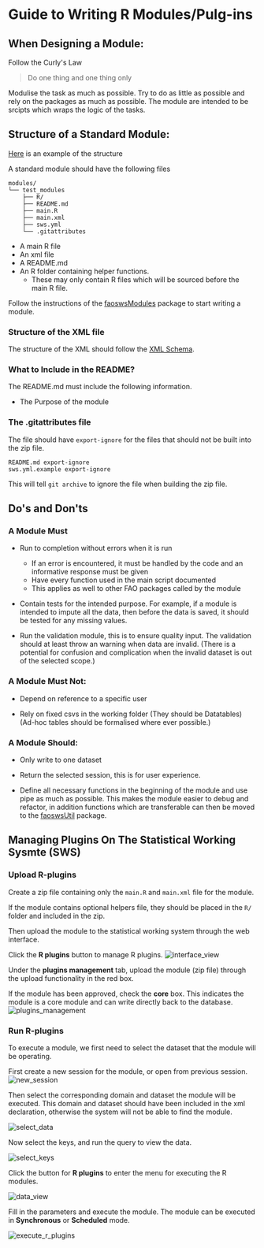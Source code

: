 # Guide to Writing R Modules/Pulg-ins

## When Designing a Module:

Follow the Curly's Law

>  Do one thing and one thing only

Modulise the task as much as possible.  Try to do as little as
possible and rely on the packages as much as possible. The module are
intended to be srcipts which wraps the logic of the tasks.


## Structure of a Standard Module:

[Here](https://github.com/SWS-Methodology/Standards/tree/master/modules/hello_world) is an example of the structure

A standard module should have the following files
```
modules/
└── test_modules
    ├── R/
    ├── README.md
    ├── main.R
    ├── main.xml
    ├── sws.yml
    └── .gitattributes
```

* A main R file
* An xml file
* A README.md
* An R folder containing helper functions.
  * These may only contain R files which will be sourced before the main R file.

Follow the instructions of the
[faoswsModules](https://github.com/SWS-Methodology/faoswsModules) package to
start writing a module.


### Structure of the XML file

The structure of the XML should follow the [XML
Schema](https://workspace.fao.org/tc/sws/userspace/Shared%20Documents/R%20Development/rScript.xsd).

### What to Include in the README? 

The README.md must include the following information.

* The Purpose of the module

### The .gitattributes file

The file should have `export-ignore` for the files that should not be built into
the zip file.

```
README.md export-ignore
sws.yml.example export-ignore
```

This will tell `git archive` to ignore the file when building the zip file.


## Do's and Don'ts

### A Module Must

* Run to completion without errors when it is run
  * If an error is encountered, it must be handled by the code and an informative response must be given
  * Have every function used in the main script documented
  * This applies as well to other FAO packages called by the module

* Contain tests for the intended purpose. For example, if a module is
  intended to impute all the data, then before the data is saved, it
  should be tested for any missing values.

* Run the validation module, this is to ensure quality input. The
  validation should at least throw an warning when data are
  invalid. (There is a potential for confusion and complication when
  the invalid dataset is out of the selected scope.)
 

### A Module Must Not:

* Depend on reference to a specific user

* Rely on fixed csvs in the working folder (They should be Datatables)
  (Ad-hoc tables should be formalised where ever possible.)
 

### A Module Should:


* Only write to one dataset
* Return the selected session, this is for user experience.

* Define all necessary functions in the beginning of the module and
  use pipe as much as possible. This makes the module easier to debug
  and refactor, in addition functions which are transferable can then
  be moved to the
  [faoswsUtil](https://github.com/SWS-Methodology/faoswsUtil) package.
 

## Managing Plugins On The Statistical Working Sysmte (SWS)

### Upload R-plugins

Create a zip file containing only the `main.R` and `main.xml` file for the
module.

If the module contains optional helpers file, they should be placed in the `R/`
folder and included in the zip.

Then upload the module to the statistical working system through the web
interface.

Click the **R plugins** button to manage R plugins.
![interface_view](https://cloud.githubusercontent.com/assets/1054320/15273000/8746a4a0-1a8b-11e6-8e09-3e525de7dd37.png)

Under the **plugins management** tab, upload the module (zip file) through the
upload functionality in the red box.

If the module has been approved, check the **core** box. This indicates the
module is a core module and can write directly back to the database.
![plugins_management](https://cloud.githubusercontent.com/assets/1054320/15273008/bc77a1ec-1a8b-11e6-806d-dfc5ca924dc7.png)


### Run R-plugins

To execute a module, we first need to select the dataset that the module will be
operating.

First create a new session for the module, or open from previous session.
![new_session](https://cloud.githubusercontent.com/assets/1054320/15273094/352580b6-1a8f-11e6-810c-6e4680dcf1a2.png)


Then select the corresponding domain and dataset the module will be executed.
This domain and dataset should have been included in the xml declaration,
otherwise the system will not be able to find the module.

![select_data](https://cloud.githubusercontent.com/assets/1054320/15273096/6695d510-1a8f-11e6-9862-f9ab908bcdc7.png)

Now select the keys, and run the query to view the data.

![select_keys](https://cloud.githubusercontent.com/assets/1054320/15273101/96afb39c-1a8f-11e6-9da1-06b5660f109a.png)

Click the button for **R plugins** to enter the menu for executing the R
modules.

![data_view](https://cloud.githubusercontent.com/assets/1054320/15273107/ad2758aa-1a8f-11e6-9c4f-8c2edfd0cdff.png)

Fill in the parameters and execute the module. The module can be executed in
**Synchronous** or **Scheduled** mode.

![execute_r_plugins](https://cloud.githubusercontent.com/assets/1054320/15273112/cd1633c0-1a8f-11e6-85f0-60bf87b92be1.png)
